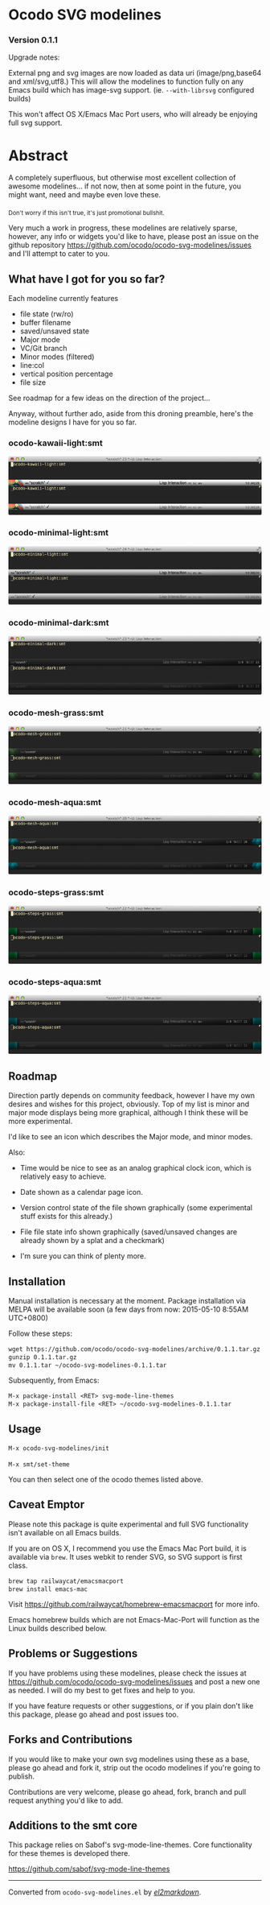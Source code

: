 # Ocodo SVG modelines

### Version 0.1.1

Upgrade notes:

External png and svg images are now loaded as data uri
(image/png,base64 and xml/svg,utf8.) This will allow the modelines to
function fully on any Emacs build which has image-svg
support. (ie. `--with-librsvg` configured builds)

This won't affect OS X/Emacs Mac Port users, who will already be
enjoying full svg support.

# Abstract

A completely superfluous, but otherwise most excellent collection
of awesome modelines... if not now, then at some point in the
future, you might want, need and maybe even love these.

<sub>Don't worry if this isn't true, it's just promotional bullshit.</sub>

Very much a work in progress, these modelines are relatively
sparse, however, any info or widgets you'd like to have, please
post an issue on the github repository
https://github.com/ocodo/ocodo-svg-modelines/issues and I'll
attempt to cater to you.

## What have I got for you so far?

Each modeline currently features

- file state (rw/ro)
- buffer filename
- saved/unsaved state
- Major mode
- VC/Git branch
- Minor modes (filtered)
- line:col
- vertical position percentage
- file size

See roadmap for a few ideas on the direction of the project...

Anyway, without further ado, aside from this droning preamble, here's the
modeline designs I have for you so far.

### ocodo-kawaii-light:smt

![](screenshots/ocodo-kawaii-light-smt.png)

### ocodo-minimal-light:smt

![](screenshots/ocodo-minimal-light-smt.png)

### ocodo-minimal-dark:smt

![](screenshots/ocodo-minimal-dark-smt.png)

### ocodo-mesh-grass:smt

![](screenshots/ocodo-mesh-grass-smt.png)

### ocodo-mesh-aqua:smt

![](screenshots/ocodo-mesh-aqua-smt.png)

### ocodo-steps-grass:smt

![](screenshots/ocodo-steps-grass-smt.png)

### ocodo-steps-aqua:smt

![](screenshots/ocodo-steps-aqua-smt.png)

## Roadmap

Direction partly depends on community feedback, however I have my own
desires and wishes for this project, obviously. Top of my list is
minor and major mode displays being more graphical, although I think
these will be more experimental.

I'd like to see an icon which describes the Major mode, and minor modes.

Also:

- Time would be nice to see as an analog graphical clock icon, which is relatively easy to achieve.

- Date shown as a calendar page icon.

- Version control state of the file shown graphically (some experimental stuff exists for this already.)

- File file state info shown graphically (saved/unsaved changes are already shown by a splat and a checkmark)

- I'm sure you can think of plenty more.

## Installation

Manual installation is necessary at the moment. Package installation
via MELPA will be available soon (a few days from now: 2015-05-10
8:55AM UTC+0800)

Follow these steps:

    wget https://github.com/ocodo/ocodo-svg-modelines/archive/0.1.1.tar.gz
    gunzip 0.1.1.tar.gz
    mv 0.1.1.tar ~/ocodo-svg-modelines-0.1.1.tar

Subsequently, from Emacs:

    M-x package-install <RET> svg-mode-line-themes
    M-x package-install-file <RET> ~/ocodo-svg-modelines-0.1.1.tar

## Usage

    M-x ocodo-svg-modelines/init

    M-x smt/set-theme

You can then select one of the ocodo themes listed above.

## Caveat Emptor

Please note this package is quite experimental and full SVG
functionality isn't available on all Emacs builds.

If you are on OS X, I recommend you use the Emacs Mac Port build, it
is available via `brew`. It uses webkit to render SVG, so SVG support
is first class.

    brew tap railwaycat/emacsmacport
    brew install emacs-mac

Visit https://github.com/railwaycat/homebrew-emacsmacport for more info.

Emacs homebrew builds which are not Emacs-Mac-Port will function as the Linux
builds described below.

## Problems or Suggestions

If you have problems using these modelines, please check the issues at
https://github.com/ocodo/ocodo-svg-modelines/issues and post a new one
as needed.  I will do my best to get fixes and help to you.

If you have feature requests or other suggestions, or if you plain
don't like this package, please go ahead and post issues too.

## Forks and Contributions

If you would like to make your own svg modelines using these as a
base, please go ahead and fork it, strip out the ocodo modelines if
you're going to publish.

Contributions are very welcome, please go ahead, fork, branch and pull
request anything you'd like to add.

## Additions to the smt core

This package relies on Sabof's svg-mode-line-themes.  Core
functionality for these themes is developed there.

https://github.com/sabof/svg-mode-line-themes

---
Converted from `ocodo-svg-modelines.el` by [*el2markdown*](https://github.com/Lindydancer/el2markdown).
